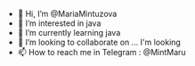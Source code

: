 - 👋 Hi, I’m @MariaMintuzova
- 👀 I’m interested in java
- 🌱 I’m currently learning java
- 💞️ I’m looking to collaborate on ... I'm looking
- 📫 How to reach me in Telegram : @MintMaru 

<!---
MariaMintuzova/MariaMintuzova is a ✨ special ✨ repository because its `README.md` (this file) appears on your GitHub profile.
You can click the Preview link to take a look at your changes.
--->
